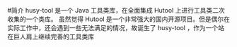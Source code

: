 #简介
husy-tool 是一个 Java 工具类库，在全面集成 Hutool 上进行工具类二次收集的一个类库。
虽然觉得 Hutool 是一个非常强大的国内开源项目。但是偶尔在实际工作中，还会遇到一些无法满足的情况，故诞生了 husy-tool ，作为一个站在巨人肩上继续完善的工具类库